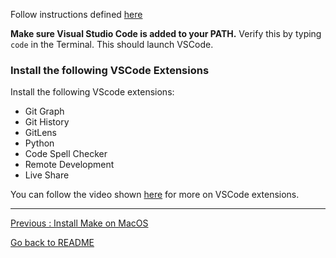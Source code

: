 Follow instructions defined [here](https://code.visualstudio.com/docs/setup/mac)

**Make sure Visual Studio Code is added to your PATH.** Verify this by typing `code` in the Terminal. This should launch VSCode.


### Install the following VSCode Extensions

Install the following VScode extensions:

* Git Graph
* Git History
* GitLens
* Python
* Code Spell Checker
* Remote Development
* Live Share

You can follow the video shown [here](https://code.visualstudio.com/learn/get-started/extensions) for more on VSCode extensions.


___________________________

[Previous : Install Make on MacOS](https://github.com/HeatherAn/installations-instructions/blob/main/Install-Make-on-MacOS.md)  

[Go back to README](https://github.com/HeatherAn/installations-instructions/blob/main/README.md)
